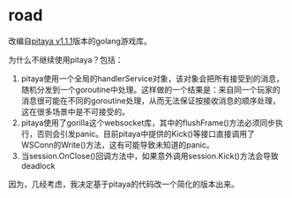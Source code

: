# road
改编自[pitaya v1.1.1](https://github.com/topfreegames/pitaya)版本的golang游戏库。



为什么不继续使用pitaya？包括：

1. pitaya使用一个全局的handlerService对象，该对象会把所有接受到的消息，随机分发到一个goroutine中处理。这样做的一个结果是：来自同一个玩家的消息很可能在不同的goroutine处理，从而无法保证按接收消息的顺序处理，这在很多场景中是不可接受的。
2. pitaya使用了gorilla这个websocket库，其中的flushFrame()方法必须同步执行，否则会引发panic。目前pitaya中提供的Kick()等接口直接调用了WSConn的Write()方法，这有可能导致未知道的panic。
3. 当session.OnClose()回调方法中，如果意外调用session.Kick()方法会导致deadlock


因为，几经考虑，我决定基于pitaya的代码改一个简化的版本出来。

